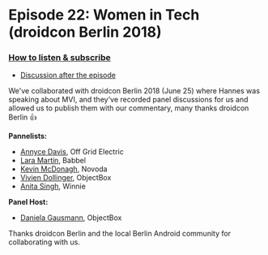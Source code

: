 # Episode 22: Women in Tech (droidcon Berlin 2018)

### [How to listen & subscribe](https://github.com/artem-zinnatullin/TheContext-Podcast)

* [Discussion after the episode](https://github.com/artem-zinnatullin/TheContext-Podcast/issues/101)

We've collaborated with droidcon Berlin 2018 (June 25) where Hannes was speaking about MVI, and they've recorded panel discussions for us and allowed us to publish them with our commentary, many thanks droidcon Berlin 👍

**Pannelists:**

* [Annyce Davis](https://twitter.com/brwngrldev), Off Grid Electric
* [Lara Martín](https://twitter.com/lariki), Babbel 
* [Kevin McDonagh](https://twitter.com/kevinmcdonagh), Novoda
* [Vivien Dollinger](https://www.linkedin.com/in/vivien-dollinger), ObjectBox
* [Anita Singh](https://twitter.com/anitas3791), Winnie

**Panel Host:**

* [Daniela Gausmann](https://de.linkedin.com/in/daniela-gausmann), ObjectBox

Thanks droidcon Berlin and the local Berlin Android community for collaborating with us.
